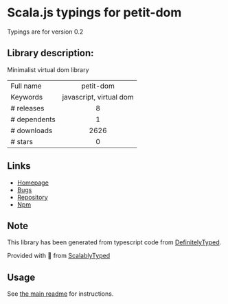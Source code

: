 
# Scala.js typings for petit-dom

Typings are for version 0.2

## Library description:
Minimalist virtual dom library

|                    |                 |
| ------------------ | :-------------: |
| Full name          | petit-dom |
| Keywords           | javascript, virtual dom |
| # releases         | 8 |
| # dependents       | 1 |
| # downloads        | 2626 |
| # stars            | 0 |

## Links
- [Homepage](https://github.com/yelouafi/petit-dom#readme)
- [Bugs](https://github.com/yelouafi/petit-dom/issues)
- [Repository](https://github.com/yelouafi/petit-dom)
- [Npm](https://www.npmjs.com/package/petit-dom)
    


## Note
This library has been generated from typescript code from [DefinitelyTyped](https://definitelytyped.org).

Provided with :purple_heart: from [ScalablyTyped](https://github.com/oyvindberg/ScalablyTyped)

## Usage
See [the main readme](../../readme.md) for instructions.


